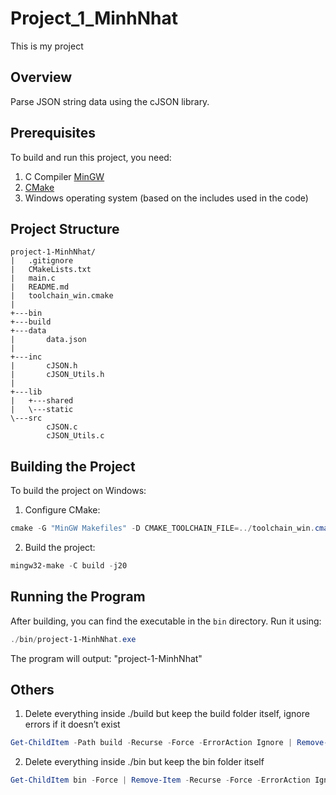 # Project_1_MinhNhat

This is my project

## Overview

Parse JSON string data using the cJSON library.

## Prerequisites

To build and run this project, you need:

1. C Compiler [MinGW](https://sourceforge.net/projects/mingw/)
2. [CMake](https://cmake.org/download/)
3. Windows operating system (based on the includes used in the code)

## Project Structure

```
project-1-MinhNhat/
|   .gitignore
|   CMakeLists.txt
|   main.c
|   README.md
|   toolchain_win.cmake
|
+---bin
+---build
+---data
|       data.json
|
+---inc
|       cJSON.h
|       cJSON_Utils.h
|
+---lib
|   +---shared
|   \---static
\---src
        cJSON.c
        cJSON_Utils.c
```

## Building the Project

To build the project on Windows:

1. Configure CMake:

```powershell
cmake -G "MinGW Makefiles" -D CMAKE_TOOLCHAIN_FILE=../toolchain_win.cmake -B build .
```

2. Build the project:

```powershell
mingw32-make -C build -j20
```

## Running the Program

After building, you can find the executable in the `bin` directory. Run it using:

```powershell
./bin/project-1-MinhNhat.exe 
```

The program will output: "project-1-MinhNhat"

## Others

1. Delete everything inside ./build but keep the build folder itself, ignore errors if it doesn’t exist
```powershell
Get-ChildItem -Path build -Recurse -Force -ErrorAction Ignore | Remove-Item -Recurse -Force -ErrorAction Ignore
```

2. Delete everything inside ./bin but keep the bin folder itself
```powershell
Get-ChildItem bin -Force | Remove-Item -Recurse -Force -ErrorAction Ignore
```
